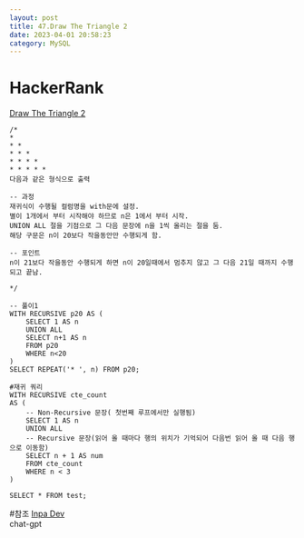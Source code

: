 ```yaml
---
layout: post
title: 47.Draw The Triangle 2
date: 2023-04-01 20:58:23 
category: MySQL
---
```


# HackerRank 
 [Draw The Triangle 2](https://www.hackerrank.com/challenges/draw-the-triangle-2/problem?isFullScreen=true)  

```MySQL
/*
* 
* * 
* * * 
* * * * 
* * * * *
다음과 같은 형식으로 출력  

-- 과정
재귀식이 수행될 컬럼명을 with문에 설정.
별이 1개에서 부터 시작해야 하므로 n은 1에서 부터 시작. 
UNION ALL 절을 기점으로 그 다음 문장에 n을 1씩 올리는 절을 둠.
해당 구문은 n이 20보다 작을동안만 수행되게 함.

-- 포인트
n이 21보다 작을동안 수행되게 하면 n이 20일때에서 멈추지 않고 그 다음 21일 때까지 수행되고 끝남.  

*/

-- 풀이1
WITH RECURSIVE p20 AS (
    SELECT 1 AS n
    UNION ALL
    SELECT n+1 AS n
    FROM p20
    WHERE n<20
)
SELECT REPEAT('* ', n) FROM p20;

#재귀 쿼리
WITH RECURSIVE cte_count 
AS ( 
    -- Non-Recursive 문장( 첫번째 루프에서만 실행됨)
    SELECT 1 AS n
    UNION ALL
    -- Recursive 문장(읽어 올 때마다 행의 위치가 기억되어 다음번 읽어 올 때 다음 행으로 이동함)
    SELECT n + 1 AS num 
    FROM cte_count
    WHERE n < 3 
)

SELECT * FROM test;
``` 
#참조
[Inpa Dev](https://inpa.tistory.com/entry/MYSQL-%F0%9F%93%9A-RECURSIVE-%EC%9E%AC%EA%B7%80-%EC%BF%BC%EB%A6%AC)   
chat-gpt   

